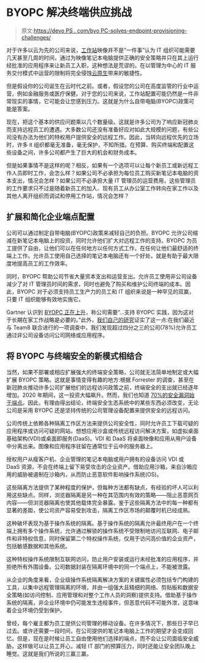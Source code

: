 # BYOPC 解决终端供应挑战

> 原文:[https://devo PS . com/byo PC-solves-endpoint-provisioning-challenges/](https://devops.com/byopc-solves-endpoint-provisioning-challenges/)

对于许多以云为先的公司来说，[工作站](https://devops.com/?s=workstation)映像并不是“一件事”认为 IT 组织可能需要几天甚至几周的时间，通过为映像笔记本电脑提供正确的安全策略并只在其上运行经批准的应用程序来让新员工入职，这种想法是荒谬的。在以管理为中心的 IT 服务交付模式中运营的限制将完全侵蚀[云原生](https://devops.com/?s=cloud%20native)带来的敏捷性。

但是假设你的公司诞生在云时代之前。或者，假设您的公司在高度监管的行业中运营，例如金融服务或医疗保健。对于您的公司来说，工作站配置可能仍然是一件非常现实的事情，它可能会让您感到压力。这就是为什么自带电脑(BYOPC)政策可能是答案。

现在，把这个基本的供应问题乘以几个数量级。这就是许多公司为了响应新冠肺炎而支持远程员工的遭遇。大多数公司还没有准备好应对如此大规模的问题，有些公司没有办法为他们的特权用户提供安全的远程工作。因此，当转向远程优先的立场时，许多 it 组织都毫无准备，毫无保护，不知所措。在预算、购买终端和配置这些设备之间，许多公司都产生了巨大的机会和财务成本。

但是如果事情不是这样的呢？相反，如果有一个选项可以让每个新员工或新远程工作人员即时工作，会怎么样？如果公司不必承担为每位员工购买新笔记本电脑的资本支出，情况会怎样？如果公司不必承担大量 IT 管理员的运营费用，这些管理员的工作要求只不过是随着新员工的加入、现有员工从办公室工作转向在家工作以及其他人离开组织而调试和停用工作站，情况会怎样？

## 扩展和简化企业端点配置

公司可以通过制定自带电脑(BYOPC)政策来减轻自己的负担。BYOPC 允许公司缩减在新笔记本电脑上的投资，同时允许他们扩大对远程工作的支持。BYOPC 为员工提供了自由，让他们可以在任何地方以任何方式工作，在任何让他们最舒适的终端上工作。允许员工使用自己选择的笔记本电脑还有一个好处，就是有助于最大限度地提高员工的工作效率。

同时，BYOPC 帮助公司节省大量资本支出和运营支出。允许员工使用非公司设备减少了对 IT 管理员时间的需求，同时也避免了购买和维护公司终端的成本。因此，BYOPC 对于必须支持员工生产力的员工和 IT 组织来说是一种罕见的双赢，只要 IT 组织能够有效地实施它。

Gartner 认识到 [BYOPC 正在上升](https://itsecuritywire.com/quick-bytes/gartner-says-byopc-security-will-transform-businesses-in-next-five-years/)，称公司需要“…支持 BYOPC 实践，因为这对于长期在家工作战略是必要的。”此外，[我们自己的研究](https://go.hysolate.com/the-cisos-dilemma-how-cisos-are-balancing-enterprise-endpoint-security-and-worker-productivity)证实了这一点:在我们最近与 Team8 联合进行的一项调查中，我们发现超过四分之三的公司(78%)允许员工通过非公司设备访问公司网络或应用程序。

## 将 BYOPC 与终端安全的新模式相结合

当然，如果不部署或相应扩展强大的终端安全策略，公司就无法简单地制定或大幅扩展 BYOPC 策略。这就是事情变得有趣的地方:根据 Forrester 的调查，甚至在新冠肺炎推动许多公司扩展他们的远程访问政策之前，终端安全的支出就已经逐年增加。2020 年期间，这一投资大幅飙升。然而，我们也知道 [70%的安全漏洞始于端点](https://www.rapid7.com/resources/rapid7-efficient-incident-detection-investigation-saves-money/)。因此，有理由得出结论，终端安全生态系统中的某些东西必须改变，无论公司是采用 BYOPC 还是坚持传统的公司管理设备配置来提供安全的远程访问。

公司传统上依赖各种隔离工作区方法来提供公司安全性，同时允许员工下载可疑的应用程序或访问可疑的网站。想想应用沙盒或传统远程访问解决方案，如虚拟桌面基础架构(VDI)或桌面即服务(DaaS)。VDI 和 DaaS 将桌面映像和应用从用户设备中分离出来。图像和应用程序驻留在通常位于云中的服务器上。

授权用户从瘦客户机、企业管理的笔记本电脑或用户拥有的设备访问 VDI 或 DaaS 资源，不会在终端上留下易受攻击的企业资产。借助应用沙箱，来自沙箱应用的威胁被遏制在沙箱内，从而防止恶意软件影响操作系统(OS)。

这些隔离方法提供了某种程度的保护，但每种方法都有缺点，有经验的坏人可以利用这些缺点。同样，浏览器隔离是另一种在其范围内有效的策略——阻止恶意网页内容——但浏览器隔离也使其他载体完全暴露。鉴于这些隔离方法中的每一种都有显著的差距，使公司资产容易受到攻击，隔离工作区市场的颠覆时机已经成熟。

这种破坏表现为基于操作系统的隔离。基于操作系统的隔离允许最终用户在一个终端上拥有多个操作系统，允许通过解锁的操作系统不受限制地访问互联网、电子邮件和非特权信息，同时保留第二个特权操作系统，仅用于访问高价值的企业资产，包括敏感数据和其他系统。

这种特权操作系统限制互联网访问，防止用户安装或运行未经批准的应用程序，并拒绝所有外围设备。公司数据封装在隔离环境中的同一个端点上，不能被泄露。

从企业的角度来看，企业级操作系统隔离解决方案的关键属性必须包括专门构建的工具，以集中远程管理隔离的环境，并由一组强大且精细的网络、剪贴板和数据安全策略(如访问控制、应用管理和对整个工作人员的洞察)提供支持。借助基于操作系统的隔离，非企业环境中仍可能发生违规事件，但恶意代码不可能外泄，这意味着企业环境仍受到保护。

曾经，每个雇主都为员工提供公司管理的移动设备。在许多情况下，那些日子早已过去。或许还需要一段时间，在公司提供的笔记本电脑上工作的期望才会变成回忆。但是，现在是时候让员工自由使用他们选择的端点，而不会让公司面临安全威胁。这样做可以让员工开心，减轻 IT 部门的预算压力，同时还能让安全团队晚上睡觉。这就是我们所说的三赢三赢。